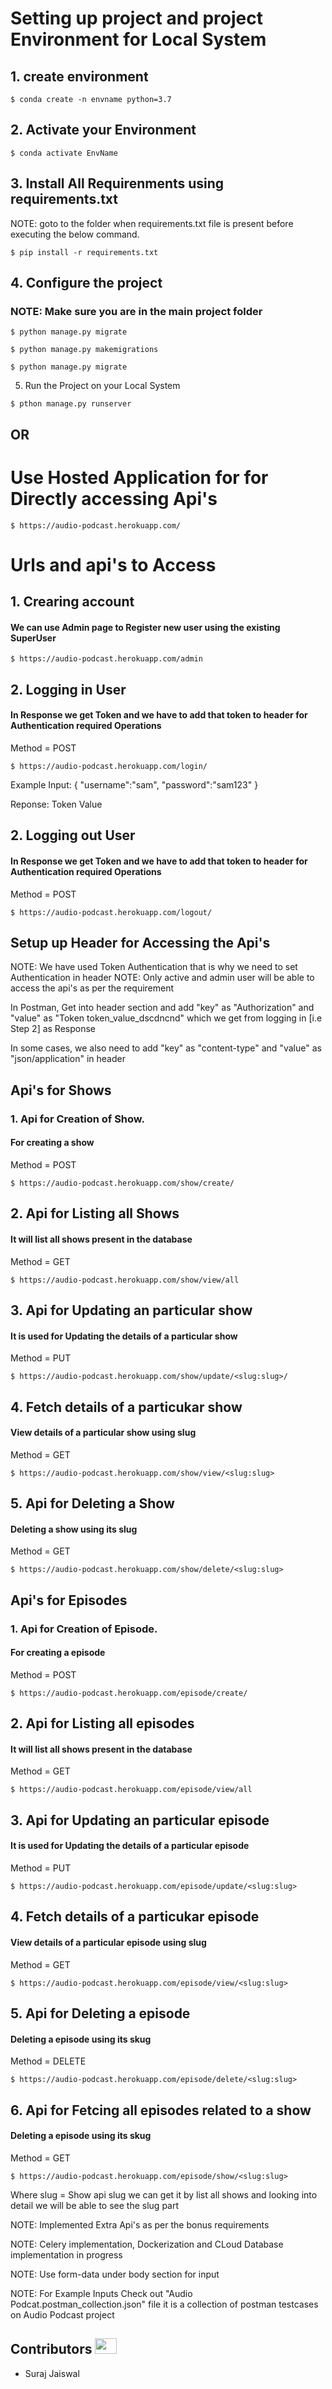 # Setting up project and project Environment for Local System 

## 1. create environment
```
$ conda create -n envname python=3.7
```

## 2. Activate your Environment
```
$ conda activate EnvName
```

## 3. Install All Requirenments using requirements.txt

NOTE: goto to the folder when requirements.txt file is present before executing the below command.

```
$ pip install -r requirements.txt
```

## 4. Configure the project

### NOTE: Make sure you are in the main project folder
```
$ python manage.py migrate
```

```
$ python manage.py makemigrations
```

```
$ python manage.py migrate
```

5. Run the Project on your Local System

```
$ pthon manage.py runserver
```

<!-- ##                OR

# Use Docker Container

```
$ docker-compose up
``` -->

##                 OR

# Use Hosted Application for for Directly accessing Api's
```
$ https://audio-podcast.herokuapp.com/
```

# Urls and api's to Access

## 1. Crearing account 
#### We can use Admin page to Register new user using the existing SuperUser

```
$ https://audio-podcast.herokuapp.com/admin
```
## 2. Logging in User 

#### In Response we get Token and we have to add that token to header for Authentication required Operations

Method = POST
```
$ https://audio-podcast.herokuapp.com/login/
```
Example Input: 
{
    "username":"sam",
    "password":"sam123"
}

Reponse: Token Value

## 2. Logging out User 

#### In Response we get Token and we have to add that token to header for Authentication required Operations
Method = POST
```
$ https://audio-podcast.herokuapp.com/logout/
```

## Setup up Header for Accessing the Api's

NOTE: We have used Token Authentication that is why we need to set Authentication in header
NOTE: Only active and admin user will be able to access the api's as per the requirement

In Postman, Get into header section and add "key" as "Authorization" and "value" as "Token token_value_dscdncnd" which we get from logging in [i.e Step 2] as Response 

In some cases, we also need to add "key" as "content-type" and "value" as "json/application" in header

## Api's for Shows

### 1. Api for Creation of Show.

#### For creating a show
Method = POST
```
$ https://audio-podcast.herokuapp.com/show/create/
```

## 2. Api for Listing all Shows

#### It will list all shows present in the database
Method = GET
```
$ https://audio-podcast.herokuapp.com/show/view/all
```

## 3. Api for Updating an particular show

#### It is used for Updating the details of a particular show
Method = PUT
```
$ https://audio-podcast.herokuapp.com/show/update/<slug:slug>/
```

## 4. Fetch details of a particukar show

#### View details of a particular show using slug
Method = GET
```
$ https://audio-podcast.herokuapp.com/show/view/<slug:slug>
```

## 5. Api for Deleting a Show

#### Deleting a show using its slug
Method = GET
```
$ https://audio-podcast.herokuapp.com/show/delete/<slug:slug>
```

## Api's for Episodes

### 1. Api for Creation of Episode.

#### For creating a episode
Method = POST
```
$ https://audio-podcast.herokuapp.com/episode/create/
```

## 2. Api for Listing all episodes

#### It will list all shows present in the database
Method = GET
```
$ https://audio-podcast.herokuapp.com/episode/view/all
```

## 3. Api for Updating an particular episode

#### It is used for Updating the details of a particular episode
Method = PUT
```
$ https://audio-podcast.herokuapp.com/episode/update/<slug:slug>
```

## 4. Fetch details of a particukar episode

#### View details of a particular episode using slug
Method = GET
```
$ https://audio-podcast.herokuapp.com/episode/view/<slug:slug>
```

## 5. Api for Deleting a episode

#### Deleting a episode using its skug
Method = DELETE
```
$ https://audio-podcast.herokuapp.com/episode/delete/<slug:slug>
```

## 6. Api for Fetcing all episodes related to a show

#### Deleting a episode using its skug
Method = GET
```
$ https://audio-podcast.herokuapp.com/episode/show/<slug:slug>
```
Where slug = Show api slug we can get it by list all shows and looking into detail we will be able to see the slug part

NOTE: Implemented Extra Api's as per the bonus requirements

NOTE: Celery implementation, Dockerization and CLoud Database implementation in progress

NOTE: Use form-data under body section for input

NOTE: For Example Inputs Check out "Audio Podcat.postman_collection.json" file it is a collection of postman testcases on Audio Podcast project

## Contributors <img src="https://raw.githubusercontent.com/TheDudeThatCode/TheDudeThatCode/master/Assets/Developer.gif" width=35 height=25> 

- Suraj Jaiswal